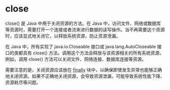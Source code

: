 # close

close() 是 Java 中用于关闭资源的方法。在 Java 中，访问文件、网络或数据库等资源时，需要打开一个连接或者流来进行数据的读写操作。当不再需要这个资源时，应该显式地关闭它，以释放系统资源，防止资源泄漏。

在 Java 中，所有实现了 java.io.Closeable 接口或 java.lang.AutoCloseable 接口的类都具有 close() 方法。调用这个方法会释放与该资源相关的所有系统资源。例如，调用 close() 方法可以关闭文件、网络连接、数据库连接等资源。

需要注意的是，关闭资源应该放在 [finally](finally.md) 块中，以确保即使发生异常也能够正确地关闭资源。如果不正确地关闭资源，会导致资源泄漏，可能导致系统性能下降、资源耗尽等问题。